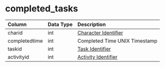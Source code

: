 # completed\_tasks

| Column | Data Type | Description |
| :--- | :--- | :--- |
| charid | int | [Character Identifier](https://github.com/EQEmu/docs-db-schema/tree/e0eb157dbf5563b03c0faf391abc87ec69239f4a/docs/categories/tasks/character_data.md) |
| completedtime | int | Completed Time UNIX Timestamp |
| taskid | int | [Task Identifier](tasks.md) |
| activityid | int | [Activity Identifier](task_activities.md) |

